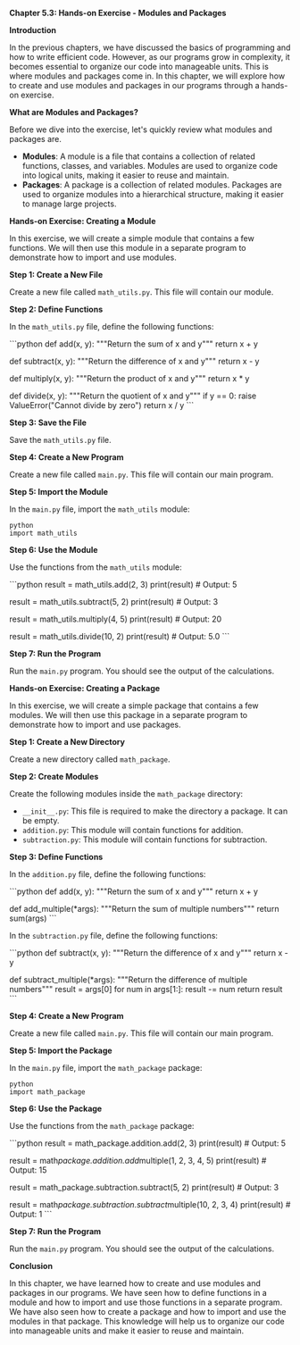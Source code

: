 <p><strong>Chapter 5.3: Hands-on Exercise - Modules and Packages</strong></p>

<p><strong>Introduction</strong></p>

<p>In the previous chapters, we have discussed the basics of programming and how to write efficient code. However, as our programs grow in complexity, it becomes essential to organize our code into manageable units. This is where modules and packages come in. In this chapter, we will explore how to create and use modules and packages in our programs through a hands-on exercise.</p>

<p><strong>What are Modules and Packages?</strong></p>

<p>Before we dive into the exercise, let's quickly review what modules and packages are.</p>

<ul>
<li><strong>Modules</strong>: A module is a file that contains a collection of related functions, classes, and variables. Modules are used to organize code into logical units, making it easier to reuse and maintain.</li>
<li><strong>Packages</strong>: A package is a collection of related modules. Packages are used to organize modules into a hierarchical structure, making it easier to manage large projects.</li>
</ul>

<p><strong>Hands-on Exercise: Creating a Module</strong></p>

<p>In this exercise, we will create a simple module that contains a few functions. We will then use this module in a separate program to demonstrate how to import and use modules.</p>

<p><strong>Step 1: Create a New File</strong></p>

<p>Create a new file called <code>math_utils.py</code>. This file will contain our module.</p>

<p><strong>Step 2: Define Functions</strong></p>

<p>In the <code>math_utils.py</code> file, define the following functions:</p>

<p>```python
def add(x, y):
    """Return the sum of x and y"""
    return x + y</p>

<p>def subtract(x, y):
    """Return the difference of x and y"""
    return x - y</p>

<p>def multiply(x, y):
    """Return the product of x and y"""
    return x * y</p>

<p>def divide(x, y):
    """Return the quotient of x and y"""
    if y == 0:
        raise ValueError("Cannot divide by zero")
    return x / y
```</p>

<p><strong>Step 3: Save the File</strong></p>

<p>Save the <code>math_utils.py</code> file.</p>

<p><strong>Step 4: Create a New Program</strong></p>

<p>Create a new file called <code>main.py</code>. This file will contain our main program.</p>

<p><strong>Step 5: Import the Module</strong></p>

<p>In the <code>main.py</code> file, import the <code>math_utils</code> module:</p>

<p><code>python
import math_utils
</code></p>

<p><strong>Step 6: Use the Module</strong></p>

<p>Use the functions from the <code>math_utils</code> module:</p>

<p>```python
result = math_utils.add(2, 3)
print(result)  # Output: 5</p>

<p>result = math_utils.subtract(5, 2)
print(result)  # Output: 3</p>

<p>result = math_utils.multiply(4, 5)
print(result)  # Output: 20</p>

<p>result = math_utils.divide(10, 2)
print(result)  # Output: 5.0
```</p>

<p><strong>Step 7: Run the Program</strong></p>

<p>Run the <code>main.py</code> program. You should see the output of the calculations.</p>

<p><strong>Hands-on Exercise: Creating a Package</strong></p>

<p>In this exercise, we will create a simple package that contains a few modules. We will then use this package in a separate program to demonstrate how to import and use packages.</p>

<p><strong>Step 1: Create a New Directory</strong></p>

<p>Create a new directory called <code>math_package</code>.</p>

<p><strong>Step 2: Create Modules</strong></p>

<p>Create the following modules inside the <code>math_package</code> directory:</p>

<ul>
<li><code>__init__.py</code>: This file is required to make the directory a package. It can be empty.</li>
<li><code>addition.py</code>: This module will contain functions for addition.</li>
<li><code>subtraction.py</code>: This module will contain functions for subtraction.</li>
</ul>

<p><strong>Step 3: Define Functions</strong></p>

<p>In the <code>addition.py</code> file, define the following functions:</p>

<p>```python
def add(x, y):
    """Return the sum of x and y"""
    return x + y</p>

<p>def add_multiple(*args):
    """Return the sum of multiple numbers"""
    return sum(args)
```</p>

<p>In the <code>subtraction.py</code> file, define the following functions:</p>

<p>```python
def subtract(x, y):
    """Return the difference of x and y"""
    return x - y</p>

<p>def subtract_multiple(*args):
    """Return the difference of multiple numbers"""
    result = args[0]
    for num in args[1:]:
        result -= num
    return result
```</p>

<p><strong>Step 4: Create a New Program</strong></p>

<p>Create a new file called <code>main.py</code>. This file will contain our main program.</p>

<p><strong>Step 5: Import the Package</strong></p>

<p>In the <code>main.py</code> file, import the <code>math_package</code> package:</p>

<p><code>python
import math_package
</code></p>

<p><strong>Step 6: Use the Package</strong></p>

<p>Use the functions from the <code>math_package</code> package:</p>

<p>```python
result = math_package.addition.add(2, 3)
print(result)  # Output: 5</p>

<p>result = math<em>package.addition.add</em>multiple(1, 2, 3, 4, 5)
print(result)  # Output: 15</p>

<p>result = math_package.subtraction.subtract(5, 2)
print(result)  # Output: 3</p>

<p>result = math<em>package.subtraction.subtract</em>multiple(10, 2, 3, 4)
print(result)  # Output: 1
```</p>

<p><strong>Step 7: Run the Program</strong></p>

<p>Run the <code>main.py</code> program. You should see the output of the calculations.</p>

<p><strong>Conclusion</strong></p>

<p>In this chapter, we have learned how to create and use modules and packages in our programs. We have seen how to define functions in a module and how to import and use those functions in a separate program. We have also seen how to create a package and how to import and use the modules in that package. This knowledge will help us to organize our code into manageable units and make it easier to reuse and maintain.</p>
